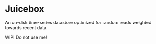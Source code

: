 Juicebox
========

An on-disk time-series datastore optimized for random reads weighted towards recent data.

WIP! Do not use me!